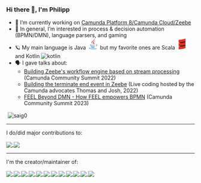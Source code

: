 ### Hi there 👋, I'm Philipp

<!--
**saig0/saig0** is a ✨ _special_ ✨ repository because its `README.md` (this file) appears on your GitHub profile.

Here are some ideas to get you started:

- 🔭 I’m currently working on ...
- 🌱 I’m currently learning ...
- 👯 I’m looking to collaborate on ...
- 🤔 I’m looking for help with ...
- 💬 Ask me about ...
- 📫 How to reach me: ...
- 😄 Pronouns: ...
- ⚡ Fun fact: ...
-->

- 🔭 I’m currently working on [Camunda Platform 8/Camunda Cloud/Zeebe](https://github.com/camunda/zeebe) 
- 🚀 In general, I’m interested in process & decision automation (BPMN/DMN), language parsers, and gaming
- 🪐 My main language is Java <img src="https://raw.githubusercontent.com/devicons/devicon/master/icons/java/java-original.svg" alt="java" width="30" height="30"/> but my favorite ones are Scala <img src="https://raw.githubusercontent.com/devicons/devicon/master/icons/scala/scala-original.svg" alt="scala" width="30" height="30"/> and Kotlin <img src="https://www.vectorlogo.zone/logos/kotlinlang/kotlinlang-icon.svg" alt="kotlin" width="30" height="30"/> 
- 🗣 I gave talks about:
  - [Building Zeebe's workflow engine based on stream processing](https://page.camunda.com/ccs2022-usingzeebeasprocessengine) (Camunda Community Summit 2022) 
  - [Building the terminate end event in Zeebe](https://www.youtube.com/watch?v=K_RMEzxJwyk) (Live coding hosted by the Camunda advocates Thomas and Josh, 2022)
  - [FEEL Beyond DMN - How FEEL empowers BPMN](https://page.camunda.com/camunda-community-summit-2023-feel-beyond-dmn) (Camunda Community Summit 2023)

<p>&nbsp;<img align="center" src="https://github-readme-stats.vercel.app/api?username=saig0&show_icons=true&locale=en" alt="saig0" /></p>

---

I do/did major contributions to:

<a href="https://github.com/camunda/camunda-bpm-platform">
  <img align="center" src="https://github-readme-stats.vercel.app/api/pin/?username=camunda&repo=camunda-bpm-platform" />
</a>

<a href="https://github.com/camunda-cloud/zeebe">
  <img align="center" src="https://github-readme-stats.vercel.app/api/pin/?username=camunda-cloud&repo=zeebe" />
</a>

---

I'm the creator/maintainer of:

<a href="https://github.com/camunda/feel-scala">
  <img align="center" src="https://github-readme-stats.vercel.app/api/pin/?username=camunda&repo=feel-scala" />
</a>

<a href="https://github.com/camunda-community-hub/dmn-scala">
  <img align="center" src="https://github-readme-stats.vercel.app/api/pin/?username=camunda-community-hub&repo=dmn-scala" />
</a>

<a href="https://github.com/camunda-community-hub/zeebe-simple-monitor">
  <img align="center" src="https://github-readme-stats.vercel.app/api/pin/?username=camunda-community-hub&repo=zeebe-simple-monitor" />
</a>

<a href="https://github.com/camunda-community-hub/zeeqs">
  <img align="center" src="https://github-readme-stats.vercel.app/api/pin/?username=camunda-community-hub&repo=zeeqs" />
</a>

<a href="https://github.com/camunda-community-hub/zeebe-simple-tasklist">
  <img align="center" src="https://github-readme-stats.vercel.app/api/pin/?username=camunda-community-hub&repo=zeebe-simple-tasklist" />
</a>

<a href="https://github.com/camunda-community-hub/zeebe-hazelcast-exporter">
  <img align="center" src="https://github-readme-stats.vercel.app/api/pin/?username=camunda-community-hub&repo=zeebe-hazelcast-exporter" />
</a>

<a href="https://github.com/camunda-community-hub/bpmn-spec">
  <img align="center" src="https://github-readme-stats.vercel.app/api/pin/?username=camunda-community-hub&repo=bpmn-spec" />
</a>

<a href="https://github.com/camunda-community-hub/zeebe-http-worker">
  <img align="center" src="https://github-readme-stats.vercel.app/api/pin/?username=camunda-community-hub&repo=zeebe-http-worker" />
</a>

<a href="https://github.com/camunda-community-hub/zeebe-script-worker">
  <img align="center" src="https://github-readme-stats.vercel.app/api/pin/?username=camunda-community-hub&repo=zeebe-script-worker" />
</a>

<a href="https://github.com/camunda-community-hub/zeebe-dmn-worker">
  <img align="center" src="https://github-readme-stats.vercel.app/api/pin/?username=camunda-community-hub&repo=zeebe-dmn-worker" />
</a>

<a href="https://github.com/camunda-community-hub/eze">
  <img align="center" src="https://github-readme-stats.vercel.app/api/pin/?username=camunda-community-hub&repo=eze" />
</a>

<a href="https://github.com/camunda-community-hub/zeebe-play">
  <img align="center" src="https://github-readme-stats.vercel.app/api/pin/?username=camunda-community-hub&repo=zeebe-play" />
</a>

